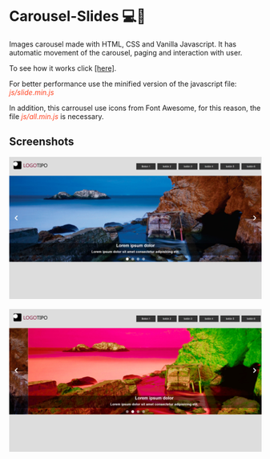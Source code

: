 # Carousel-Slides 💻🎠

<p>Images carousel made with HTML, CSS and Vanilla Javascript. It has automatic movement of the carousel, paging and interaction with user. </p>

<p>To see how it works click <a href="https://bluedokk.github.io/Carousel-Slides/">[here]</a>.</p>

<p>For better performance use the minified version of the javascript file: <i style="color:#F42;">js/slide.min.js</i></p>

<p>In addition, this carrousel use icons from Font Awesome, for this reason, the file <i style="color:#F42;">js/all.min.js</i> is necessary.</p>


## Screenshots

<img src="images/slide1 (1).png">
<br><br>
<img src="images/slide1 (2).png">
<br><br>
<P><i></i></p>
